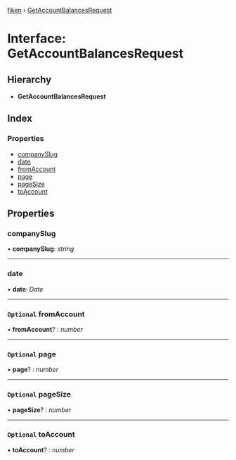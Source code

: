 [fiken](../README.md) › [GetAccountBalancesRequest](getaccountbalancesrequest.md)

# Interface: GetAccountBalancesRequest

## Hierarchy

* **GetAccountBalancesRequest**

## Index

### Properties

* [companySlug](getaccountbalancesrequest.md#companyslug)
* [date](getaccountbalancesrequest.md#date)
* [fromAccount](getaccountbalancesrequest.md#optional-fromaccount)
* [page](getaccountbalancesrequest.md#optional-page)
* [pageSize](getaccountbalancesrequest.md#optional-pagesize)
* [toAccount](getaccountbalancesrequest.md#optional-toaccount)

## Properties

###  companySlug

• **companySlug**: *string*

___

###  date

• **date**: *Date*

___

### `Optional` fromAccount

• **fromAccount**? : *number*

___

### `Optional` page

• **page**? : *number*

___

### `Optional` pageSize

• **pageSize**? : *number*

___

### `Optional` toAccount

• **toAccount**? : *number*
